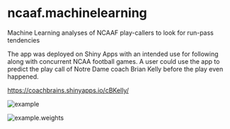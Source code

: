 # ncaaf.machinelearning
Machine Learning analyses of NCAAF play-callers to look for run-pass tendencies

The app was deployed on Shiny Apps with an intended use for following along with concurrent NCAA football games. A user could use the app to predict the play call of Notre Dame coach Brian Kelly before the play even happened.

https://coachbrains.shinyapps.io/cBKelly/

![example](http://i.imgur.com/lscqRbb.png)

![example.weights](https://i.gyazo.com/9995318108deb0f08ba4aec0a40f7bb0.png)
